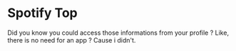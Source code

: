 # Spotify Top

Did you know you could access those informations from your profile ? Like, there is no need for an app ? Cause i didn't.
